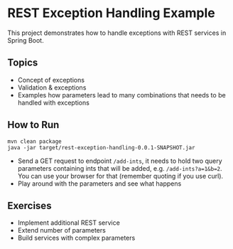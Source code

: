 # REST Exception Handling Example
This project demonstrates how to handle exceptions with REST services in Spring Boot.

## Topics
* Concept of exceptions
* Validation & exceptions
* Examples how parameters lead to many combinations that needs to be handled with exceptions

## How to Run

    mvn clean package
    java -jar target/rest-exception-handling-0.0.1-SNAPSHOT.jar 

- Send a GET request to endpoint `/add-ints`, it needs to hold two query parameters containing ints that will be added, e.g. `/add-ints?a=1&b=2`. You can use your browser for that (remember quoting if you use curl).
- Play around with the parameters and see what happens 

## Exercises
* Implement additional REST service
* Extend number of parameters
* Build services with complex parameters
